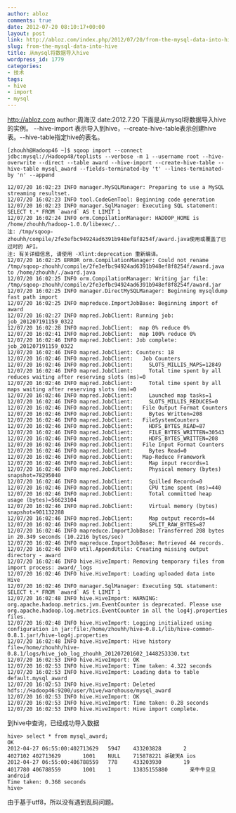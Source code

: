```yaml
---
author: abloz
comments: true
date: 2012-07-20 08:10:17+00:00
layout: post
link: http://abloz.com/index.php/2012/07/20/from-the-mysql-data-into-hive/
slug: from-the-mysql-data-into-hive
title: 从mysql将数据导入hive
wordpress_id: 1779
categories:
- 技术
tags:
- hive
- import
- mysql
---
```


http://abloz.com
author:周海汉
date:2012.7.20
下面是从mysql将数据导入hive的实例。
--hive-import 表示导入到hive，--create-hive-table表示创建hive表。--hive-table指定hive的表名。


    
    [zhouhh@Hadoop46 ~]$ sqoop import --connect jdbc:mysql://Hadoop48/toplists --verbose -m 1 --username root --hive-overwrite --direct --table award --hive-import --create-hive-table --hive-table mysql_award --fields-terminated-by 't' --lines-terminated-by 'n' --append
    
    12/07/20 16:02:23 INFO manager.MySQLManager: Preparing to use a MySQL streaming resultset.
    12/07/20 16:02:23 INFO tool.CodeGenTool: Beginning code generation
    12/07/20 16:02:23 INFO manager.SqlManager: Executing SQL statement: SELECT t.* FROM `award` AS t LIMIT 1
    12/07/20 16:02:24 INFO orm.CompilationManager: HADOOP_HOME is /home/zhouhh/hadoop-1.0.0/libexec/..
    注: /tmp/sqoop-zhouhh/compile/2fe3efbc94924ad6391b948ef8f8254f/award.java使用或覆盖了已过时的 API。
    注: 有关详细信息, 请使用 -Xlint:deprecation 重新编译。
    12/07/20 16:02:25 ERROR orm.CompilationManager: Could not rename /tmp/sqoop-zhouhh/compile/2fe3efbc94924ad6391b948ef8f8254f/award.java to /home/zhouhh/./award.java
    12/07/20 16:02:25 INFO orm.CompilationManager: Writing jar file: /tmp/sqoop-zhouhh/compile/2fe3efbc94924ad6391b948ef8f8254f/award.jar
    12/07/20 16:02:25 INFO manager.DirectMySQLManager: Beginning mysqldump fast path import
    12/07/20 16:02:25 INFO mapreduce.ImportJobBase: Beginning import of award
    12/07/20 16:02:27 INFO mapred.JobClient: Running job: job_201207191159_0322
    12/07/20 16:02:28 INFO mapred.JobClient:  map 0% reduce 0%
    12/07/20 16:02:41 INFO mapred.JobClient:  map 100% reduce 0%
    12/07/20 16:02:46 INFO mapred.JobClient: Job complete: job_201207191159_0322
    12/07/20 16:02:46 INFO mapred.JobClient: Counters: 18
    12/07/20 16:02:46 INFO mapred.JobClient:   Job Counters
    12/07/20 16:02:46 INFO mapred.JobClient:     SLOTS_MILLIS_MAPS=12849
    12/07/20 16:02:46 INFO mapred.JobClient:     Total time spent by all reduces waiting after reserving slots (ms)=0
    12/07/20 16:02:46 INFO mapred.JobClient:     Total time spent by all maps waiting after reserving slots (ms)=0
    12/07/20 16:02:46 INFO mapred.JobClient:     Launched map tasks=1
    12/07/20 16:02:46 INFO mapred.JobClient:     SLOTS_MILLIS_REDUCES=0
    12/07/20 16:02:46 INFO mapred.JobClient:   File Output Format Counters
    12/07/20 16:02:46 INFO mapred.JobClient:     Bytes Written=208
    12/07/20 16:02:46 INFO mapred.JobClient:   FileSystemCounters
    12/07/20 16:02:46 INFO mapred.JobClient:     HDFS_BYTES_READ=87
    12/07/20 16:02:46 INFO mapred.JobClient:     FILE_BYTES_WRITTEN=30543
    12/07/20 16:02:46 INFO mapred.JobClient:     HDFS_BYTES_WRITTEN=208
    12/07/20 16:02:46 INFO mapred.JobClient:   File Input Format Counters
    12/07/20 16:02:46 INFO mapred.JobClient:     Bytes Read=0
    12/07/20 16:02:46 INFO mapred.JobClient:   Map-Reduce Framework
    12/07/20 16:02:46 INFO mapred.JobClient:     Map input records=1
    12/07/20 16:02:46 INFO mapred.JobClient:     Physical memory (bytes) snapshot=78295040
    12/07/20 16:02:46 INFO mapred.JobClient:     Spilled Records=0
    12/07/20 16:02:46 INFO mapred.JobClient:     CPU time spent (ms)=440
    12/07/20 16:02:46 INFO mapred.JobClient:     Total committed heap usage (bytes)=56623104
    12/07/20 16:02:46 INFO mapred.JobClient:     Virtual memory (bytes) snapshot=901132288
    12/07/20 16:02:46 INFO mapred.JobClient:     Map output records=44
    12/07/20 16:02:46 INFO mapred.JobClient:     SPLIT_RAW_BYTES=87
    12/07/20 16:02:46 INFO mapreduce.ImportJobBase: Transferred 208 bytes in 20.349 seconds (10.2216 bytes/sec)
    12/07/20 16:02:46 INFO mapreduce.ImportJobBase: Retrieved 44 records.
    12/07/20 16:02:46 INFO util.AppendUtils: Creating missing output directory - award
    12/07/20 16:02:46 INFO hive.HiveImport: Removing temporary files from import process: award/_logs
    12/07/20 16:02:46 INFO hive.HiveImport: Loading uploaded data into Hive
    12/07/20 16:02:46 INFO manager.SqlManager: Executing SQL statement: SELECT t.* FROM `award` AS t LIMIT 1
    12/07/20 16:02:48 INFO hive.HiveImport: WARNING: org.apache.hadoop.metrics.jvm.EventCounter is deprecated. Please use org.apache.hadoop.log.metrics.EventCounter in all the log4j.properties files.
    12/07/20 16:02:48 INFO hive.HiveImport: Logging initialized using configuration in jar:file:/home/zhouhh/hive-0.8.1/lib/hive-common-0.8.1.jar!/hive-log4j.properties
    12/07/20 16:02:48 INFO hive.HiveImport: Hive history file=/home/zhouhh/hive-0.8.1/logs/hive_job_log_zhouhh_201207201602_1448253330.txt
    12/07/20 16:02:53 INFO hive.HiveImport: OK
    12/07/20 16:02:53 INFO hive.HiveImport: Time taken: 4.322 seconds
    12/07/20 16:02:53 INFO hive.HiveImport: Loading data to table default.mysql_award
    12/07/20 16:02:53 INFO hive.HiveImport: Deleted hdfs://Hadoop46:9200/user/hive/warehouse/mysql_award
    12/07/20 16:02:53 INFO hive.HiveImport: OK
    12/07/20 16:02:53 INFO hive.HiveImport: Time taken: 0.28 seconds
    12/07/20 16:02:53 INFO hive.HiveImport: Hive import complete.
    


到hive中查询，已经成功导入数据

    
    
    hive> select * from mysql_award;
    OK
    2012-04-27 06:55:00:402713629   5947    433203828       2       4027102 402713629       1001    NULL    715878221 杀破天A ios
    2012-04-27 06:55:00:406788559   778     433203930       19      4017780 406788559       1001    1       13835155880       亲牛牛旦旦      android
    Time taken: 0.368 seconds
    hive>


由于基于utf8，所以没有遇到乱码问题。
